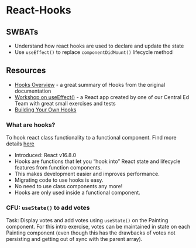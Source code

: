 # React-Hooks

## SWBATs

* Understand how react hooks are used to declare and update the state
* Use `useEffect()` to replace `componentDidMount()` lifecycle method

## Resources

* [Hooks Overview](https://reactjs.org/docs/hooks-overview.html) - a great summary of Hooks from the original documentation
* [Workshop on useEffect()](https://github.com/betalantz/workshop-use-effect) - a React app created by one of our Central Ed Team with great small exercises and tests
* [Building Your Own Hooks](https://reactjs.org/docs/hooks-custom.html)

### What are hooks?

To hook react class functionality to a functional component. Find more details [here](https://reactjs.org/docs/hooks-overview.html)

- Introduced: React v16.8.0
- Hooks are functions that let you “hook into” React state and lifecycle features from function components.
- This makes development easier and improves performance. 
- Migrating code to use hooks is easy.
- No need to use class components any more!
- Hooks are only used inside a functional component.



### CFU: `useState()` to add votes

Task: Display votes and add votes using `useState()` on the Painting component. For this intro exercise, votes can be maintained in state on each Painting component (even though this has the drawbacks of votes not persisting and getting out of sync with the parent array).

